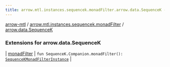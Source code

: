```yaml
---
title: arrow.mtl.instances.sequencek.monadFilter.arrow.data.SequenceK - arrow-mtl
---
```


[arrow-mtl](../../index.html) / [arrow.mtl.instances.sequencek.monadFilter](../index.html) / [arrow.data.SequenceK](./index.html)

### Extensions for arrow.data.SequenceK

| [monadFilter](monad-filter.html) | `fun SequenceK.Companion.monadFilter(): `[`SequenceKMonadFilterInstance`](../../arrow.mtl.instances/-sequence-k-monad-filter-instance/index.html) |


